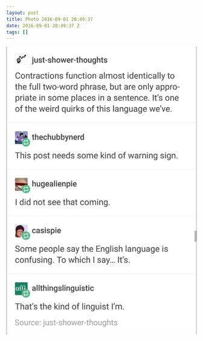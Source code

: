 ```yaml
---
layout: post
title: Photo 2016-09-01 20:49:37
date: 2016-09-01 20:49:37 Z
tags: []
---
```

![](/media/2016/09/149807268049.jpg)
